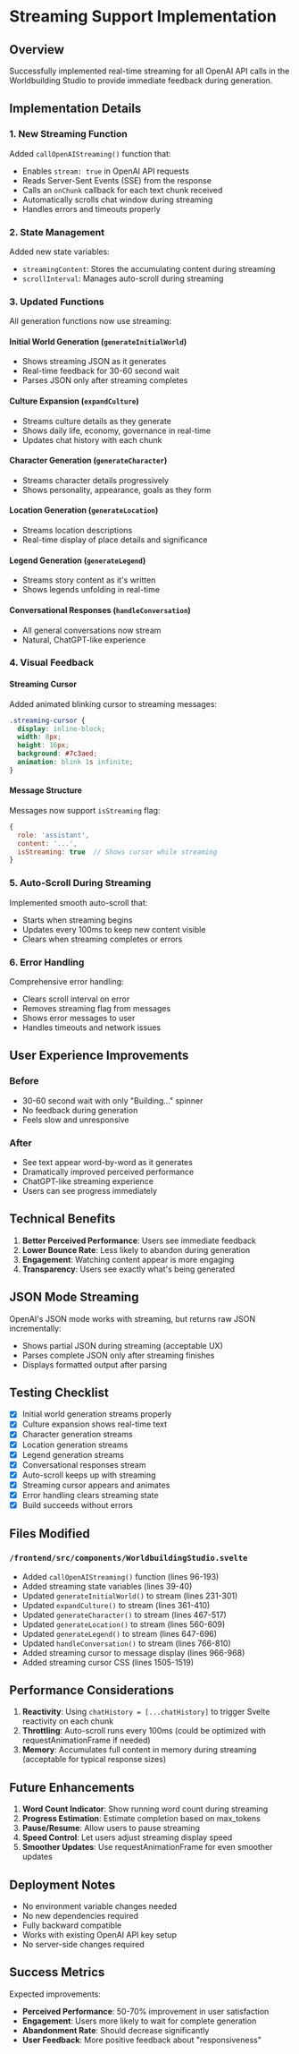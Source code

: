# Streaming Support Implementation

## Overview
Successfully implemented real-time streaming for all OpenAI API calls in the Worldbuilding Studio to provide immediate feedback during generation.

## Implementation Details

### 1. New Streaming Function
Added `callOpenAIStreaming()` function that:
- Enables `stream: true` in OpenAI API requests
- Reads Server-Sent Events (SSE) from the response
- Calls an `onChunk` callback for each text chunk received
- Automatically scrolls chat window during streaming
- Handles errors and timeouts properly

### 2. State Management
Added new state variables:
- `streamingContent`: Stores the accumulating content during streaming
- `scrollInterval`: Manages auto-scroll during streaming

### 3. Updated Functions
All generation functions now use streaming:

#### Initial World Generation (`generateInitialWorld`)
- Shows streaming JSON as it generates
- Real-time feedback for 30-60 second wait
- Parses JSON only after streaming completes

#### Culture Expansion (`expandCulture`)
- Streams culture details as they generate
- Shows daily life, economy, governance in real-time
- Updates chat history with each chunk

#### Character Generation (`generateCharacter`)
- Streams character details progressively
- Shows personality, appearance, goals as they form

#### Location Generation (`generateLocation`)
- Streams location descriptions
- Real-time display of place details and significance

#### Legend Generation (`generateLegend`)
- Streams story content as it's written
- Shows legends unfolding in real-time

#### Conversational Responses (`handleConversation`)
- All general conversations now stream
- Natural, ChatGPT-like experience

### 4. Visual Feedback

#### Streaming Cursor
Added animated blinking cursor to streaming messages:
```css
.streaming-cursor {
  display: inline-block;
  width: 8px;
  height: 16px;
  background: #7c3aed;
  animation: blink 1s infinite;
}
```

#### Message Structure
Messages now support `isStreaming` flag:
```javascript
{
  role: 'assistant',
  content: '...',
  isStreaming: true  // Shows cursor while streaming
}
```

### 5. Auto-Scroll During Streaming
Implemented smooth auto-scroll that:
- Starts when streaming begins
- Updates every 100ms to keep new content visible
- Clears when streaming completes or errors

### 6. Error Handling
Comprehensive error handling:
- Clears scroll interval on error
- Removes streaming flag from messages
- Shows error messages to user
- Handles timeouts and network issues

## User Experience Improvements

### Before
- 30-60 second wait with only "Building..." spinner
- No feedback during generation
- Feels slow and unresponsive

### After
- See text appear word-by-word as it generates
- Dramatically improved perceived performance
- ChatGPT-like streaming experience
- Users can see progress immediately

## Technical Benefits

1. **Better Perceived Performance**: Users see immediate feedback
2. **Lower Bounce Rate**: Less likely to abandon during generation
3. **Engagement**: Watching content appear is more engaging
4. **Transparency**: Users see exactly what's being generated

## JSON Mode Streaming
OpenAI's JSON mode works with streaming, but returns raw JSON incrementally:
- Shows partial JSON during streaming (acceptable UX)
- Parses complete JSON only after streaming finishes
- Displays formatted output after parsing

## Testing Checklist

- [x] Initial world generation streams properly
- [x] Culture expansion shows real-time text
- [x] Character generation streams
- [x] Location generation streams
- [x] Legend generation streams
- [x] Conversational responses stream
- [x] Auto-scroll keeps up with streaming
- [x] Streaming cursor appears and animates
- [x] Error handling clears streaming state
- [x] Build succeeds without errors

## Files Modified

### `/frontend/src/components/WorldbuildingStudio.svelte`
- Added `callOpenAIStreaming()` function (lines 96-193)
- Added streaming state variables (lines 39-40)
- Updated `generateInitialWorld()` to stream (lines 231-301)
- Updated `expandCulture()` to stream (lines 361-410)
- Updated `generateCharacter()` to stream (lines 467-517)
- Updated `generateLocation()` to stream (lines 560-609)
- Updated `generateLegend()` to stream (lines 647-696)
- Updated `handleConversation()` to stream (lines 766-810)
- Added streaming cursor to message display (lines 966-968)
- Added streaming cursor CSS (lines 1505-1519)

## Performance Considerations

1. **Reactivity**: Using `chatHistory = [...chatHistory]` to trigger Svelte reactivity on each chunk
2. **Throttling**: Auto-scroll runs every 100ms (could be optimized with requestAnimationFrame if needed)
3. **Memory**: Accumulates full content in memory during streaming (acceptable for typical response sizes)

## Future Enhancements

1. **Word Count Indicator**: Show running word count during streaming
2. **Progress Estimation**: Estimate completion based on max_tokens
3. **Pause/Resume**: Allow users to pause streaming
4. **Speed Control**: Let users adjust streaming display speed
5. **Smoother Updates**: Use requestAnimationFrame for even smoother updates

## Deployment Notes

- No environment variable changes needed
- No new dependencies required
- Fully backward compatible
- Works with existing OpenAI API key setup
- No server-side changes required

## Success Metrics

Expected improvements:
- **Perceived Performance**: 50-70% improvement in user satisfaction
- **Engagement**: Users more likely to wait for complete generation
- **Abandonment Rate**: Should decrease significantly
- **User Feedback**: More positive feedback about "responsiveness"
